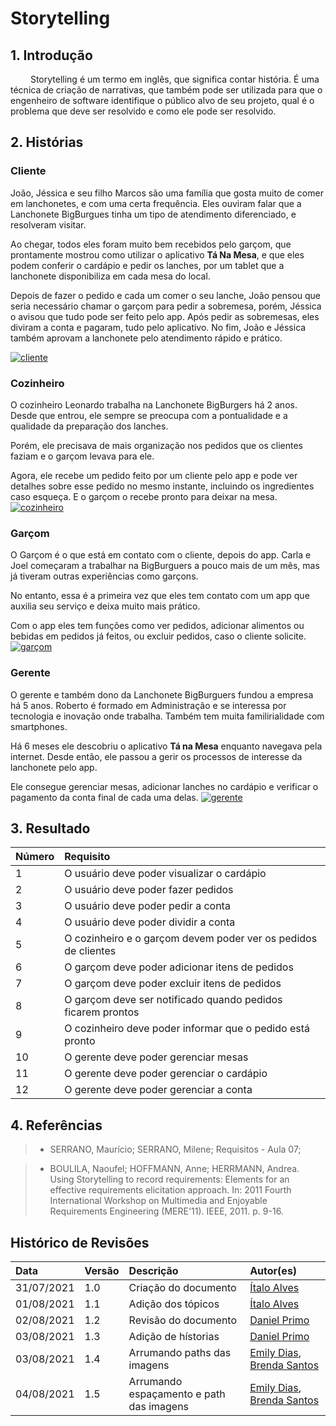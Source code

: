 # Storytelling

## 1. Introdução

&emsp;&emsp; Storytelling é um termo em inglês, que significa contar história. É uma técnica de criação de narrativas, que também pode ser utilizada para que o engenheiro de software identifique o público alvo de seu projeto, qual é o problema que deve ser resolvido e como ele pode ser resolvido.

## 2. Histórias

### Cliente

João, Jéssica e seu filho Marcos são uma família que gosta muito de comer em lanchonetes, e com uma certa frequência. Eles ouviram falar que a Lanchonete BigBurgues tinha um tipo de atendimento diferenciado, e resolveram visitar.

Ao chegar, todos eles foram muito bem recebidos pelo garçom, que prontamente mostrou como utilizar o aplicativo **Tá Na Mesa**, e que eles podem conferir o cardápio e pedir os lanches, por um tablet que a lanchonete disponibiliza em cada mesa do local.

Depois de fazer o pedido e cada um comer o seu lanche, João pensou que seria necessário chamar o garçom para pedir a sobremesa, porém, Jéssica o avisou que tudo pode ser feito pelo app. Após pedir as sobremesas, eles diviram a conta e pagaram, tudo pelo aplicativo. No fim, João e Jéssica também aprovam a lanchonete pelo atendimento rápido e prático.

[ ![cliente](../../../../../assets/img/seminario1/storytelling/storytelling-cliente.jpg) ](../../../../../assets/img/seminario1/storytelling/storytelling-cliente.jpg)

### Cozinheiro

O cozinheiro Leonardo trabalha na Lanchonete BigBurgers há 2 anos. Desde que entrou, ele sempre se preocupa com a pontualidade e a qualidade da preparação dos lanches.

Porém, ele precisava de mais organização nos pedidos que os clientes faziam e o garçom levava para ele.

Agora, ele recebe um pedido feito por um cliente pelo app e pode ver detalhes sobre esse pedido no mesmo instante, incluindo os ingredientes caso esqueça. E o garçom o recebe pronto para deixar na mesa.
[ ![cozinheiro](../../../../../assets/img/seminario1/storytelling/storytelling-cozinheiro.jpg) ](../../../../../assets/img/seminario1/storytelling/storytelling-cozinheiro.jpg)

### Garçom

O Garçom é o que está em contato com o cliente, depois do app. Carla e Joel começaram a trabalhar na BigBurguers a pouco mais de um mês, mas já tiveram outras experiências como garçons.

No entanto, essa é a primeira vez que eles tem contato com um app que auxilia seu serviço e deixa muito mais prático.

Com o app eles tem funções como ver pedidos, adicionar alimentos ou bebidas em pedidos já feitos, ou excluir pedidos, caso o cliente solicite.
[ ![garçom](../../../../../assets/img/seminario1/storytelling/storytelling-garçom.png) ](../../../../../assets/img/seminario1/storytelling/storytelling-garçom.png)

### Gerente

O gerente e também dono da Lanchonete BigBurguers fundou a empresa há 5 anos. Roberto é formado em Administração e se interessa por tecnologia e inovação onde trabalha. Também tem muita familirialidade com smartphones.

Há 6 meses ele descobriu o aplicativo **Tá na Mesa** enquanto navegava pela internet. Desde então, ele passou a gerir os processos de interesse da lanchonete pelo app.

Ele consegue gerenciar mesas, adicionar lanches no cardápio e verificar o pagamento da conta final de cada uma delas.
[ ![gerente](../../../../../assets/img/seminario1/storytelling/storytelling-gerente.jpg) ](../../../../../assets/img/seminario1/storytelling/storytelling-gerente.jpg)

## 3. Resultado

| Número | Requisito                                                      |
| :----- | :------------------------------------------------------------- |
| 1      | O usuário deve poder visualizar o cardápio                     |
| 2      | O usuário deve poder fazer pedidos                             |
| 3      | O usuário deve poder pedir a conta                             |
| 4      | O usuário deve poder dividir a conta                           |
| 5      | O cozinheiro e o garçom devem poder ver os pedidos de clientes |
| 6      | O garçom deve poder adicionar itens de pedidos                 |
| 7      | O garçom deve poder excluir itens de pedidos                   |
| 8      | O garçom deve ser notificado quando pedidos ficarem prontos    |
| 9      | O cozinheiro deve poder informar que o pedido está pronto      |
| 10     | O gerente deve poder gerenciar mesas                           |
| 11     | O gerente deve poder gerenciar o cardápio                      |
| 12     | O gerente deve poder gerenciar a conta                         |

## 4. Referências

> - SERRANO, Maurício; SERRANO, Milene; Requisitos - Aula 07;

> - BOULILA, Naoufel; HOFFMANN, Anne; HERRMANN, Andrea. Using Storytelling to record requirements: Elements for an effective requirements elicitation approach. In: 2011 Fourth International Workshop on Multimedia and Enjoyable Requirements Engineering (MERE'11). IEEE, 2011. p. 9-16.

## Histórico de Revisões

| Data       | Versão | Descrição                                | Autor(es)                                                                                    |
| :--------- | :----- | :--------------------------------------- | :------------------------------------------------------------------------------------------- |
| 31/07/2021 | 1.0    | Criação do documento                     | [Ítalo Alves](https://github.com/alvesitalo)                                                 |
| 01/08/2021 | 1.1    | Adição dos tópicos                       | [Ítalo Alves](https://github.com/alvesitalo)                                                 |
| 02/08/2021 | 1.2    | Revisão do documento                     | [Daniel Primo](https://github.com/danieldagerom)                                             |
| 03/08/2021 | 1.3    | Adição de hístorias                      | [Daniel Primo](https://github.com/danieldagerom)                                             |
| 03/08/2021 | 1.4    | Arrumando paths das imagens              | [Emily Dias](https://github.com/emysdias), [Brenda Santos](https://github.com/brendavsantos) |
| 04/08/2021 | 1.5    | Arrumando espaçamento e path das imagens | [Emily Dias](https://github.com/emysdias), [Brenda Santos](https://github.com/brendavsantos) |
